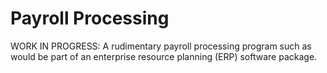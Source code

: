 # Payroll Processing

WORK IN PROGRESS: A rudimentary payroll processing program such as would be part of an enterprise resource planning (ERP) software package.